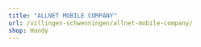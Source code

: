 ```yaml
---
title: "ALLNET MOBILE COMPANY"
url: /villingen-schwenningen/allnet-mobile-company/
shop: Handy
---
```

